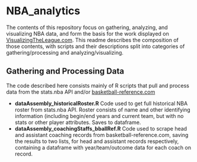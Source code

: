# NBA_analytics
The contents of this repository focus on gathering, analyzing, and visualizing NBA data, and form the basis for the work displayed on [VisualizingTheLeague.com](https://visualizingtheleague.com/). This readme describes the composition of those contents, with scripts and their descriptions split into categories of gathering/processing and analyzing/visualizing.

## Gathering and Processing Data
The code described here consists mainly of R scripts that pull and process data from the stats.nba API and/or [basketball-reference.com](https://www.basketball-reference.com/)
* **dataAssembly_historicalRoster.R** Code used to get full historical NBA roster from stats.nba API. Roster consists of name and other identifying information (including begin/end years and current team, but with no stats or other player attributes. Saves to dataframe.
* **dataAssembly_coachingStaffs_bballRef.R** Code used to scrape head and assistant coaching records from basketball-reference.com, saving the results to two lists, for head and assistant records respectively, containing a dataframe with year/team/outcome data for each coach on record.
